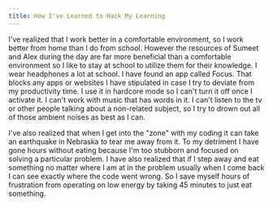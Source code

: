 ```yaml
---
title: How I've Learned to Hack My Learning
---
```


I've realized that I work better in a comfortable environment, so I work better from home than I do from school. However the resources of Sumeet and Alex during the day are far more beneficial than a comfortable environment so I like to stay at school to utilize them for their knowledge.  I wear headphones a lot at school.  I have found an app called Focus. That blocks any apps or websites I have stipulated in case I try to deviate from my productivity time. I use it in hardcore mode so I can't turn it off once I activate it. I can't work with music that has words in it. I can't listen to the tv or other people talking about a non-related subject, so I try to drown out all of those ambient noises as best as I can. 

I've also realized that when I get into the "zone" with my coding it can take an earthquake in Nebraska to tear me away from it. To my detriment I have gone hours without eating because I'm too stubborn and focused on solving a particular problem.  I have also realized that if I step away and eat something no matter where I am at in the problem usually when I come back I can see exactly where the code went wrong. So I save myself hours of frustration from operating on low energy by taking 45 minutes to just eat something.